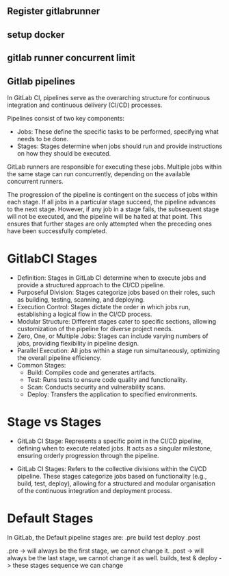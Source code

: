 ## Register gitlabrunner

## setup docker

## gitlab runner concurrent limit

##  Gitlab pipelines

In GitLab CI, pipelines serve as the overarching structure for continuous integration and
continuous delivery (CI/CD) processes.

Pipelines consist of two key components:

- Jobs: These define the specific tasks to be performed, specifying what needs to be done.
- Stages: Stages determine when jobs should run and provide instructions on how they
should be executed.

GitLab runners are responsible for executing these jobs. Multiple jobs within the same stage
can run concurrently, depending on the available concurrent runners.

The progression of the pipeline is contingent on the success of jobs within each stage. If all
jobs in a particular stage succeed, the pipeline advances to the next stage.
However, if any job in a stage fails, the subsequent stage will not be executed, and the pipeline
will be halted at that point. This ensures that further stages are only attempted when the
preceding ones have been successfully completed.

# GitlabCI Stages

- Definition: Stages in GitLab CI determine when to execute jobs and provide a structured approach
to the CI/CD pipeline.
- Purposeful Division: Stages categorize jobs based on their roles, such as building, testing,
scanning, and deploying.
- Execution Control: Stages dictate the order in which jobs run, establishing a logical flow in the
CI/CD process.
- Modular Structure: Different stages cater to specific sections, allowing customization of the
pipeline for diverse project needs.
- Zero, One, or Multiple Jobs: Stages can include varying numbers of jobs, providing flexibility in
pipeline design.
- Parallel Execution: All jobs within a stage run simultaneously, optimizing the overall pipeline
efficiency.
- Common Stages:
    - Build: Compiles code and generates artifacts.
    - Test: Runs tests to ensure code quality and functionality.
    - Scan: Conducts security and vulnerability scans.
    - Deploy: Transfers the application to specified environments.


# Stage vs Stages

- GitLab CI Stage: Represents a specific point in the CI/CD pipeline, defining
when to execute related jobs. It acts as a singular milestone, ensuring
orderly progression through the pipeline.

- GitLab CI Stages: Refers to the collective divisions within the CI/CD pipeline.
These stages categorize jobs based on functionality (e.g., build, test,
deploy), allowing for a structured and modular organisation of the continuous
integration and deployment process.

# Default Stages

In GitLab, the Default pipeline stages are:
.pre
build
test
deploy
.post

.pre -> will always be the first stage, we cannot change it.
.post -> will always be the last stage, we cannot change it as well.
builds, test & deploy -> these stages sequence we can change